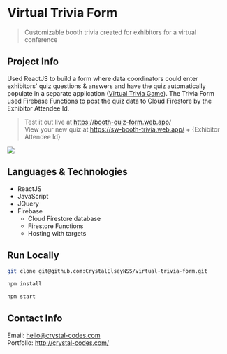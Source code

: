# Virtual Trivia Form

> Customizable booth trivia created for exhibitors for a virtual conference


## Project Info

Used ReactJS to build a form where data coordinators could enter exhibitors' quiz questions & answers and have the quiz automatically populate in a separate application ([Virtual Trivia Game](https://github.com/CrystalElseyNSS/virtual-trivia-game)). The Trivia Form used Firebase Functions to post the quiz data to Cloud Firestore by the Exhibitor Attendee Id.

> Test it out live at https://booth-quiz-form.web.app/   
> View your new quiz at https://sw-booth-trivia.web.app/ + {Exhibitor Attendee Id}   

![](https://eventfinity-production-assets.s3.amazonaws.com/materials/1214031/original/boothform.png)


## Languages & Technologies

* ReactJS
* JavaScript
* JQuery
* Firebase 
    * Cloud Firestore database
    * Firestore Functions
    * Hosting with targets


## Run Locally

```bash
git clone git@github.com:CrystalElseyNSS/virtual-trivia-form.git
```
```bash
npm install
```
```bash
npm start
```

## Contact Info

Email: hello@crystal-codes.com  
Portfolio: http://crystal-codes.com/
